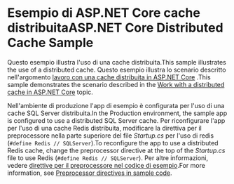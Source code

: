 # <a name="aspnet-core-distributed-cache-sample"></a><span data-ttu-id="f2318-101">Esempio di ASP.NET Core cache distribuita</span><span class="sxs-lookup"><span data-stu-id="f2318-101">ASP.NET Core Distributed Cache Sample</span></span>

<span data-ttu-id="f2318-102">Questo esempio illustra l'uso di una cache distribuita.</span><span class="sxs-lookup"><span data-stu-id="f2318-102">This sample illustrates the use of a distributed cache.</span></span> <span data-ttu-id="f2318-103">Questo esempio illustra lo scenario descritto nell'argomento [lavoro con una cache distribuita in ASP.NET Core](https://docs.microsoft.com/aspnet/core/performance/caching/distributed) .</span><span class="sxs-lookup"><span data-stu-id="f2318-103">This sample demonstrates the scenario described in the [Work with a distributed cache in ASP.NET Core](https://docs.microsoft.com/aspnet/core/performance/caching/distributed) topic.</span></span>

<span data-ttu-id="f2318-104">Nell'ambiente di produzione l'app di esempio è configurata per l'uso di una cache SQL Server distribuita.</span><span class="sxs-lookup"><span data-stu-id="f2318-104">In the Production environment, the sample app is configured to use a distributed SQL Server cache.</span></span> <span data-ttu-id="f2318-105">Per riconfigurare l'app per l'uso di una cache Redis distribuita, modificare la direttiva per il preprocessore nella parte superiore del file *Startup.cs* per l'uso di redis (`#define Redis // SQLServer`).</span><span class="sxs-lookup"><span data-stu-id="f2318-105">To reconfigure the app to use a distributed Redis cache, change the preprocessor directive at the top of the *Startup.cs* file to use Redis (`#define Redis // SQLServer`).</span></span> <span data-ttu-id="f2318-106">Per altre informazioni, vedere [direttive per il preprocessore nel codice di esempio](https://docs.microsoft.com/aspnet/core/#preprocessor-directives-in-sample-code).</span><span class="sxs-lookup"><span data-stu-id="f2318-106">For more information, see [Preprocessor directives in sample code](https://docs.microsoft.com/aspnet/core/#preprocessor-directives-in-sample-code).</span></span>
